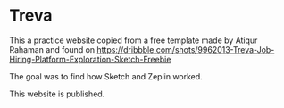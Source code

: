 # Treva
This a practice website copied from a free template made by Atiqur Rahaman and found on https://dribbble.com/shots/9962013-Treva-Job-Hiring-Platform-Exploration-Sketch-Freebie

The goal was to find how Sketch and Zeplin worked.

This website is published.
